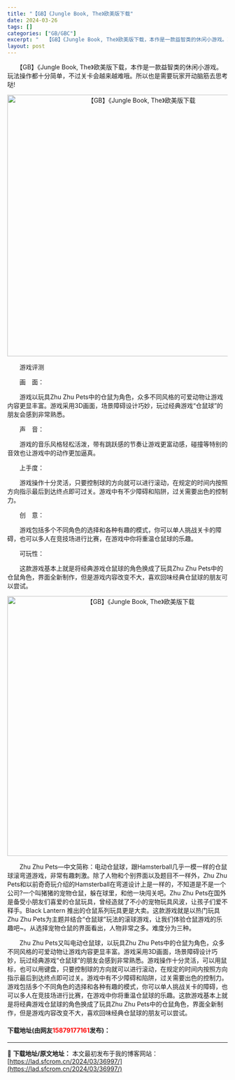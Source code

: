 ```yaml
---
title: "【GB】《Jungle Book, The》欧美版下载"
date: 2024-03-26
tags: []
categories: ["GB/GBC"]
excerpt: "　　【GB】《Jungle Book, The》欧美版下载，本作是一款益智类的休闲小游戏。玩法操作都十分简单，不过关卡会越来越难哦。所以也是需要玩家开动脑筋去思考哒! 　　游戏评测 　　画　面： 　　游戏以玩具Zhu Zhu Pets中的仓鼠为角色，众多不同风格的可爱动物让游戏内容更显丰富。游戏采用&hellip;"
layout: post
---
```


 <p>　　【GB】《Jungle Book, The》欧美版下载，本作是一款益智类的休闲小游戏。玩法操作都十分简单，不过关卡会越来越难哦。所以也是需要玩家开动脑筋去思考哒!</p> <p align="center"><img align="" border="0" src="https://lad.sfcrom.cn/wp-content/uploads/2024/03/20240326_660280a365004.webp" width="598" alt="【GB】《Jungle Book, The》欧美版下载" /></p> <p>　　游戏评测</p> <p>　　画　面：</p> <p>　　游戏以玩具Zhu Zhu Pets中的仓鼠为角色，众多不同风格的可爱动物让游戏内容更显丰富。游戏采用3D画面，场景障碍设计巧妙，玩过经典游戏&ldquo;仓鼠球&rdquo;的朋友会感到非常熟悉。</p> <p>　　声　音：</p> <p>　　游戏的音乐风格轻松活泼，带有跳跃感的节奏让游戏更富动感，碰撞等特别的音效也让游戏中的动作更加逼真。</p> <p>　　上手度：</p> <p>　　游戏操作十分灵活，只要控制球的方向就可以进行滚动，在规定的时间内按照方向指示最后到达终点即可过关。游戏中有不少障碍和陷阱，过关需要出色的控制力。</p> <p>　　创　意：</p> <p>　　游戏包括多个不同角色的选择和各种有趣的模式，你可以单人挑战关卡的障碍，也可以多人在竞技场进行比赛，在游戏中你将重温仓鼠球的乐趣。</p> <p>　　可玩性：</p> <p>　　这款游戏基本上就是将经典游戏仓鼠球的角色换成了玩具Zhu Zhu Pets中的仓鼠角色，界面全新制作，但是游戏内容改变不大，喜欢回味经典仓鼠球的朋友可以尝试。</p> <p align="center"><img align="" border="0" src="https://lad.sfcrom.cn/wp-content/uploads/2024/03/20240326_660280a3ce23f.webp" width="594" alt="【GB】《Jungle Book, The》欧美版下载" /></p> <p>　　Zhu Zhu Pets&mdash;中文简称：电动仓鼠球，跟Hamsterball几乎一模一样的仓鼠球滚弯道游戏，非常有趣刺激。除了人物和个别界面以及题目不一样外，Zhu Zhu Pets和以前奇奇玩介绍的Hamsterball在弯道设计上是一样的，不知道是不是一个公司?一个叫猪猪的宠物仓鼠，躲在球里，和他一块闯关吧。Zhu Zhu Pets在国外是备受小朋友们喜爱的仓鼠玩具，曾经造就了不小的宠物玩具风波，让孩子们爱不释手。Black Lantern 推出的仓鼠系列玩具更是大卖。这款游戏就是以热门玩具Zhu Zhu Pets为主题并结合&ldquo;仓鼠球&rdquo;玩法的滚球游戏，让我们体验仓鼠游戏的乐趣吧~。从选择宠物仓鼠的界面看出，人物非常之多。难度分为三种。</p> <p>　　Zhu Zhu Pets又叫电动仓鼠球，以玩具Zhu Zhu Pets中的仓鼠为角色，众多不同风格的可爱动物让游戏内容更显丰富。游戏采用3D画面，场景障碍设计巧妙，玩过经典游戏&ldquo;仓鼠球&rdquo;的朋友会感到非常熟悉。游戏操作十分灵活，可以用鼠标，也可以用键盘，只要控制球的方向就可以进行滚动，在规定的时间内按照方向指示最后到达终点即可过关。游戏中有不少障碍和陷阱，过关需要出色的控制力。游戏包括多个不同角色的选择和各种有趣的模式，你可以单人挑战关卡的障碍，也可以多人在竞技场进行比赛，在游戏中你将重温仓鼠球的乐趣。这款游戏基本上就是将经典游戏仓鼠球的角色换成了玩具Zhu Zhu Pets中的仓鼠角色，界面全新制作，但是游戏内容改变不大，喜欢回味经典仓鼠球的朋友可以尝试。</p> <p><h4>下载地址(由网友<font color="red">15879177161</font>发布)：</h4></p> 

---
📖 **下载地址/原文地址：** 本文最初发布于我的博客网站：[https://lad.sfcrom.cn/2024/03/36997/](https://lad.sfcrom.cn/2024/03/36997/)
